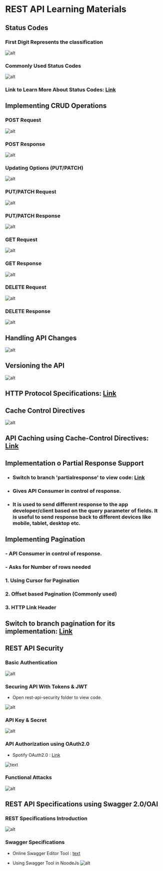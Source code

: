 # REST API Learning Materials

## Status Codes

### First Digit Represents the classification

![alt](images/statusCode1.png)

### Commonly Used Status Codes

![alt](images/statusCode2.png)

### Link to Learn More About Status Codes: [Link](https://developer.mozilla.org/en-US/docs/Web/HTTP/Status)

## Implementing CRUD Operations

### POST Request

![alt](images/postRequest.png)

### POST Response

![alt](images/postResponse.png)

### Updating Options (PUT/PATCH)

![alt](/images/updating.png)

### PUT/PATCH Request

![alt](/images/updateRequest.png)

### PUT/PATCH Response

![alt](/images/updateResponse.png)

### GET Request

![alt](/images/getRequest.png)

### GET Response

![alt](/images/getResponse.png)

### DELETE Request

![alt](/images/deleteRequest.png)

### DELETE Response

![alt](/images/deleteResponse.png)

## Handling API Changes

![alt](images/apiChanges.png)

## Versioning the API

![alt](images/apiVersioning.png)

## HTTP Protocol Specifications: [Link](https://www.w3.org/Protocols/rfc2616/rfc2616.html)

## Cache Control Directives

![alt](images/cacheControl.png)

## API Caching using Cache-Control Directives: [Link](./rest-api-caching/)

## Implementation o Partial Response Support

- ### Switch to branch 'partialresponse' to view code: [Link](https://github.com/sujal7/rest-api/tree/partialresponse)

- ### Gives API Consumer in control of response.
- ### It is used to send different response to the app developer/client based on the query parameter of fields. It is useful to send response back to different devices like mobile, tablet, desktop etc.

## Implementing Pagination

### - API Consumer in control of response.

### - Asks for Number of rows needed

### 1. Using Cursor for Pagination

### 2. Offset based Pagination (Commonly used)

### 3. HTTP Link Header

## Switch to branch pagination for its implementation: [Link](https://github.com/sujal7/rest-api/tree/pagination)

## REST API Security

### Basic Authentication

![alt](images/basicAuth.png)

### Securing API With Tokens & JWT

- Open rest-api-security folder to view code.

![alt](/images/tokenAuth.png)

### API Key & Secret

![alt](images/apiKeySecret.png)

### API Authorization using OAuth2.0

- Spotify OAuth2.0 : [Link](https://developer.spotify.com/documentation/general/guides/authorization/)

![text](/images/oAuth.png)

### Functional Attacks

![alt](images/functionalAttacks.png)

## REST API Specifications using Swagger 2.0/OAI

### REST Specifications Introduction

![alt](images/restSpecs.png)

### Swagger Specifications

- Online Swagger Editor Tool : [text](https://editor.swagger.io/)

- Using Swagger Tool in NoodeJs
  ![alt](/images/swaggerTool.png)
